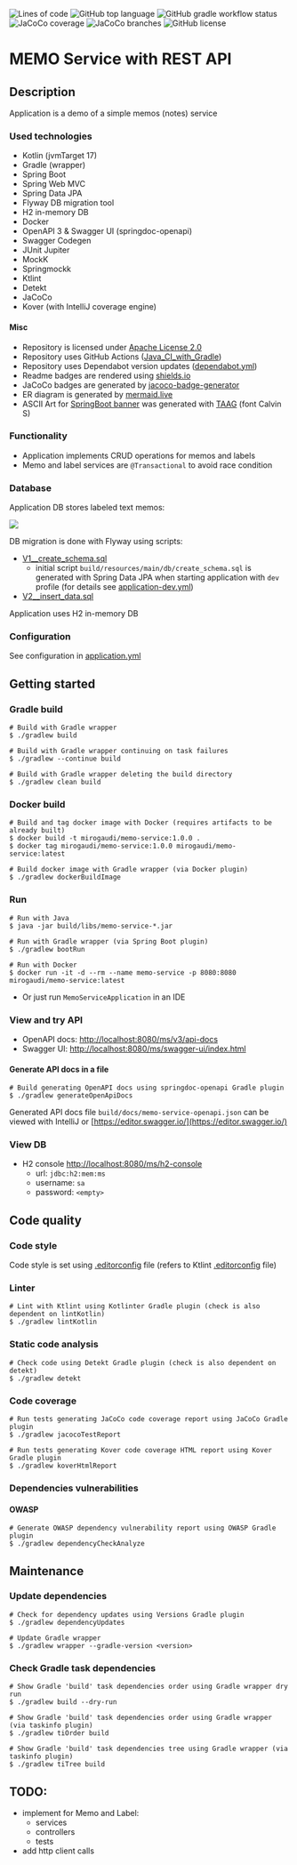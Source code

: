 ![Lines of code](https://img.shields.io/tokei/lines/github/mirogaudi/memo-service)
![GitHub top language](https://img.shields.io/github/languages/top/mirogaudi/memo-service)
![GitHub gradle workflow status](https://img.shields.io/github/actions/workflow/status/mirogaudi/memo-service/gradle.yml?branch=main)
![JaCoCo coverage](https://img.shields.io/endpoint?url=https://raw.githubusercontent.com/mirogaudi/memo-service/main/.github/badges/jacoco.json)
![JaCoCo branches](https://img.shields.io/endpoint?url=https://raw.githubusercontent.com/mirogaudi/memo-service/main/.github/badges/branches.json)
![GitHub license](https://img.shields.io/github/license/mirogaudi/memo-service)

# MEMO Service with REST API

## Description

Application is a demo of a simple memos (notes) service

### Used technologies

- Kotlin (jvmTarget 17)
- Gradle (wrapper)
- Spring Boot
- Spring Web MVC
- Spring Data JPA
- Flyway DB migration tool
- H2 in-memory DB
- Docker
- OpenAPI 3 & Swagger UI (springdoc-openapi)
- Swagger Codegen
- JUnit Jupiter
- MockK
- Springmockk
- Ktlint
- Detekt
- JaCoCo
- Kover (with IntelliJ coverage engine)

#### Misc

- Repository is licensed under [Apache License 2.0](https://www.apache.org/licenses/LICENSE-2.0.html)
- Repository uses GitHub Actions ([Java_CI_with_Gradle](.github/workflows/gradle.yml))
- Repository uses Dependabot version updates ([dependabot.yml](.github/dependabot.yml))
- Readme badges are rendered using [shields.io](https://github.com/badges/shields)
- JaCoCo badges are generated by [jacoco-badge-generator](https://github.com/cicirello/jacoco-badge-generator)
- ER diagram is generated by [mermaid.live](https://mermaid.live)
- ASCII Art for [SpringBoot banner](src/main/resources/banner.txt) was generated
  with [TAAG](http://patorjk.com/software/taag) (font Calvin S)

### Functionality

- Application implements CRUD operations for memos and labels
- Memo and label services are `@Transactional` to avoid race condition

### Database

Application DB stores labeled text memos:

[![](https://mermaid.ink/img/pako:eNqVksFqwzAMhl9F6Ny-QM7bLr0UdjUUNVYTQ2wHWRkrad59idsNl6aD-mCw_u-XkKwR62gZK2R5c9QIeRPg73R05A7GMgRwdI0LCs7CfnevfJHULQkE8lzGS2oyoXx69vH1Asrfuq704qI4Pd-r6jwnJd9DLUzK9mDn-xljB876Cy0c_ptUBuZuPnarcrY-6muDulxgu4U4FjUrMNhSumZJBh-_74mJUnJNYAsas5K9uEHP4snZeSVyNwa1Zc8GF4_lEw2dLuQ0o0O_jOndOo2C1Ym6xBukQePnOdRYqQz8C92W60ZNP8bts1Q)](https://mermaid.live/edit#pako:eNqVksFqwzAMhl9F6Ny-QM7bLr0UdjUUNVYTQ2wHWRkrad59idsNl6aD-mCw_u-XkKwR62gZK2R5c9QIeRPg73R05A7GMgRwdI0LCs7CfnevfJHULQkE8lzGS2oyoXx69vH1Asrfuq704qI4Pd-r6jwnJd9DLUzK9mDn-xljB876Cy0c_ptUBuZuPnarcrY-6muDulxgu4U4FjUrMNhSumZJBh-_74mJUnJNYAsas5K9uEHP4snZeSVyNwa1Zc8GF4_lEw2dLuQ0o0O_jOndOo2C1Ym6xBukQePnOdRYqQz8C92W60ZNP8bts1Q)

DB migration is done with Flyway using scripts:

- [V1__create_schema.sql](src/main/resources/db/migration/V1__create_schema.sql)
    - initial script `build/resources/main/db/create_schema.sql` is generated with Spring Data JPA when starting
      application with `dev` profile (for details see [application-dev.yml](src/main/resources/application-dev.yml))
- [V2__insert_data.sql](src/main/resources/db/migration/V2__insert_data.sql)

Application uses H2 in-memory DB

### Configuration

See configuration in [application.yml](src/main/resources/application.yml)

## Getting started

### Gradle build

```shell
# Build with Gradle wrapper
$ ./gradlew build

# Build with Gradle wrapper continuing on task failures
$ ./gradlew --continue build

# Build with Gradle wrapper deleting the build directory 
$ ./gradlew clean build
```

### Docker build

```shell
# Build and tag docker image with Docker (requires artifacts to be already built)
$ docker build -t mirogaudi/memo-service:1.0.0 .
$ docker tag mirogaudi/memo-service:1.0.0 mirogaudi/memo-service:latest

# Build docker image with Gradle wrapper (via Docker plugin)
$ ./gradlew dockerBuildImage
```

### Run

```shell
# Run with Java
$ java -jar build/libs/memo-service-*.jar

# Run with Gradle wrapper (via Spring Boot plugin)
$ ./gradlew bootRun

# Run with Docker
$ docker run -it -d --rm --name memo-service -p 8080:8080 mirogaudi/memo-service:latest
```

- Or just run `MemoServiceApplication` in an IDE

### View and try API

- OpenAPI docs: [http://localhost:8080/ms/v3/api-docs](http://localhost:8080/ms/v3/api-docs)
- Swagger UI: [http://localhost:8080/ms/swagger-ui/index.html](http://localhost:8080/ms/swagger-ui/index.html)

#### Generate API docs in a file

```shell
# Build generating OpenAPI docs using springdoc-openapi Gradle plugin
$ ./gradlew generateOpenApiDocs
```

Generated API docs file `build/docs/memo-service-openapi.json` can be viewed
with IntelliJ or [https://editor.swagger.io/](https://editor.swagger.io/)

### View DB

- H2 console [http://localhost:8080/ms/h2-console](http://localhost:8080/ms/h2-console)
    - url: `jdbc:h2:mem:ms`
    - username: `sa`
    - password: `<empty>`

## Code quality

### Code style

Code style is set using [.editorconfig](.editorconfig) file (refers to
Ktlint [.editorconfig](https://github.com/pinterest/ktlint/blob/master/.editorconfig) file)

### Linter

```shell
# Lint with Ktlint using Kotlinter Gradle plugin (check is also dependent on lintKotlin)
$ ./gradlew lintKotlin
```

### Static code analysis

```shell
# Check code using Detekt Gradle plugin (check is also dependent on detekt)
$ ./gradlew detekt
```

### Code coverage

```shell
# Run tests generating JaCoCo code coverage report using JaCoCo Gradle plugin
$ ./gradlew jacocoTestReport

# Run tests generating Kover code coverage HTML report using Kover Gradle plugin
$ ./gradlew koverHtmlReport
```

### Dependencies vulnerabilities

#### OWASP

```shell
# Generate OWASP dependency vulnerability report using OWASP Gradle plugin
$ ./gradlew dependencyCheckAnalyze
```

## Maintenance

### Update dependencies

```shell
# Check for dependency updates using Versions Gradle plugin
$ ./gradlew dependencyUpdates

# Update Gradle wrapper
$ ./gradlew wrapper --gradle-version <version>
```

### Check Gradle task dependencies

```shell
# Show Gradle 'build' task dependencies order using Gradle wrapper dry run
$ ./gradlew build --dry-run

# Show Gradle 'build' task dependencies order using Gradle wrapper (via taskinfo plugin)
$ ./gradlew tiOrder build

# Show Gradle 'build' task dependencies tree using Gradle wrapper (via taskinfo plugin)
$ ./gradlew tiTree build
```

## TODO:

- implement for Memo and Label:
    - services
    - controllers
    - tests
- add http client calls

